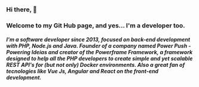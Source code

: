 ### Hi there, 👋
### Welcome to my Git Hub page, and yes... I'm a developer too.

##### I'm a software developer since 2013, focused on back-end development with PHP, Node.js and Java. Founder of a company named Power Push - Powering Ideias and creator of the Powerframe Framework, a framework designed to help all the PHP developers to create simple and yet scalable REST API's for (but not only) Docker environments. Also a great fan of tecnologies like Vue Js, Angular and React on the front-end development. 


